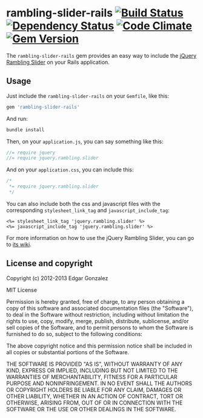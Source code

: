 # rambling-slider-rails [![Build Status](https://secure.travis-ci.org/gonzedge/rambling-slider-rails.png)](http://travis-ci.org/gonzedge/rambling-slider-rails) [![Dependency Status](https://gemnasium.com/gonzedge/rambling-slider-rails.png)](https://gemnasium.com/gonzedge/rambling-slider-rails) [![Code Climate](https://codeclimate.com/github/gonzedge/rambling-slider-rails.png)](https://codeclimate.com/github/gonzedge/rambling-slider-rails) [![Gem Version](https://badge.fury.io/rb/rambling-slider-rails.png)](http://badge.fury.io/rb/rambling-slider-rails)

The `rambling-slider-rails` gem provides an easy way to include the [jQuery Rambling Slider](https://github.com/ramblinglabs/rambling.slider) on your Rails application.

## Usage

Just include the `rambling-slider-rails` on your `Gemfile`, like this:

``` ruby
gem 'rambling-slider-rails'
```

And run:

``` bash
bundle install
```

Then, on your `application.js`, you can say something like this:

``` javascript
//= require jquery
//= require jquery.rambling.slider
```

And on your `application.css`, you can include this:

``` css
/*
 *= require jquery.rambling.slider
 */
```

You can also include both the css and javascript files with the corresponding `stylesheet_link_tag` and `javascript_include_tag`:

``` erb
<%= stylesheet_link_tag 'jquery.rambling.slider' %>
<%= javascript_include_tag 'jquery.rambling.slider' %>
```

For more information on how to use the jQuery Rambling Slider, you can go to [its wiki](https://github.com/ramblinglabs/rambling.slider/wiki).

## License and copyright

Copyright (c) 2012-2013 Edgar Gonzalez

MIT License

Permission is hereby granted, free of charge, to any person obtaining a copy of this software and associated documentation files (the "Software"), to deal in the Software without restriction, including without limitation the rights to use, copy, modify, merge, publish, distribute, sublicense, and/or sell copies of the Software, and to permit persons to whom the Software is furnished to do so, subject to the following conditions:

The above copyright notice and this permission notice shall be included in all copies or substantial portions of the Software.

THE SOFTWARE IS PROVIDED "AS IS", WITHOUT WARRANTY OF ANY KIND, EXPRESS OR IMPLIED, INCLUDING BUT NOT LIMITED TO THE WARRANTIES OF MERCHANTABILITY, FITNESS FOR A PARTICULAR PURPOSE AND NONINFRINGEMENT. IN NO EVENT SHALL THE AUTHORS OR COPYRIGHT HOLDERS BE LIABLE FOR ANY CLAIM, DAMAGES OR OTHER LIABILITY, WHETHER IN AN ACTION OF CONTRACT, TORT OR OTHERWISE, ARISING FROM, OUT OF OR IN CONNECTION WITH THE SOFTWARE OR THE USE OR OTHER DEALINGS IN THE SOFTWARE.

